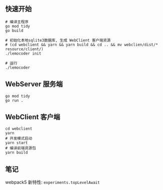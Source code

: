 ## 快速开始

```
# 编译主程序
go mod tidy
go build

# 初始化本地sqlite3数据库, 生成 WebClient 客户端资源
# (cd webclient && yarn && yarn build && cd .. && mv webclien/dist/* resource/client/)
./lemocoder init

# 运行
./lemocoder
```

## WebServer 服务端

```
go mod tidy
go run .
```


## WebClient 客户端

```
cd webclient
yarn
# 开发模式启动
yarn start
# 编译前端资源包
yarn build
```

## 笔记

webpack5 新特性: `experiments.topLevelAwait`

